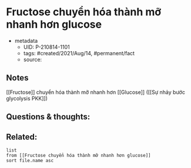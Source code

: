 ---
---

# Fructose chuyển hóa thành mỡ nhanh hơn glucose

- metadata
	- UID: P-210814-1101
	- tags: #created/2021/Aug/14, #permanent/fact 
	- source: 

## Notes
[[Fructose]] chuyển hóa thành mỡ nhanh hơn [[Glucose]] ([[Sự nhảy bước glycolysis PKK]])

## Questions & thoughts:

## Related:
```dataview
list
from [[Fructose chuyển hóa thành mỡ nhanh hơn glucose]]
sort file.name asc
```
